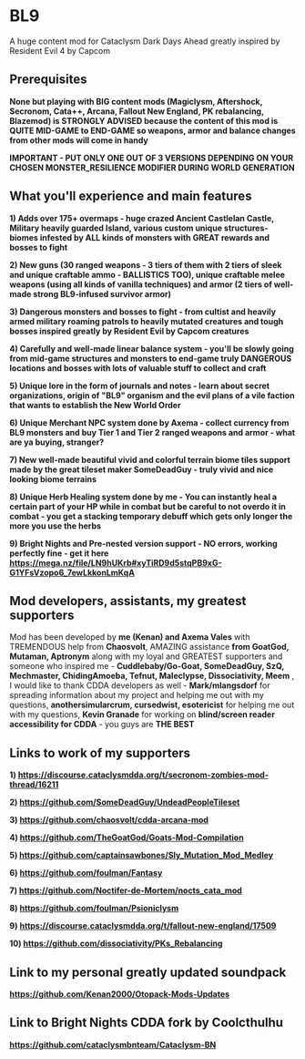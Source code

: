 # BL9
A huge content mod for Cataclysm Dark Days Ahead greatly inspired by Resident Evil 4 by Capcom

## Prerequisites 
**None but playing with BIG content mods (Magiclysm, Aftershock, Secronom, Cata++, Arcana, Fallout New England, PK rebalancing, Blazemod) is STRONGLY ADVISED because the content of this mod is QUITE MID-GAME to END-GAME so weapons, armor and balance changes from other mods will come in handy**

**IMPORTANT - PUT ONLY ONE OUT OF 3 VERSIONS DEPENDING ON YOUR CHOSEN MONSTER_RESILIENCE MODIFIER DURING WORLD GENERATION**

## What you'll experience and main features

**1) Adds over 175+ overmaps - huge crazed Ancient Castlelan Castle, Military heavily guarded Island, various custom unique structures-biomes infested by ALL kinds of monsters with GREAT rewards and bosses to fight**

**2) New guns (30 ranged weapons - 3 tiers of them with 2 tiers of sleek and unique craftable ammo - BALLISTICS TOO), unique craftable melee weapons (using all kinds of vanilla techniques) and armor (2 tiers of well-made strong BL9-infused survivor armor)**

**3) Dangerous monsters and bosses to fight - from cultist and heavily armed military roaming patrols to heavily mutated creatures and tough bosses inspired greatly by Resident Evil by Capcom creatures**

**4) Carefully and well-made linear balance system - you'll be slowly going from mid-game structures and monsters to end-game truly DANGEROUS locations and bosses with lots of valuable stuff to collect and craft**

**5) Unique lore in the form of journals and notes - learn about secret organizations, origin of "BL9" organism and the evil plans of a vile faction that wants to establish the New World Order**

**6) Unique Merchant NPC system done by Axema - collect currency from BL9 monsters and buy Tier 1 and Tier 2 ranged weapons and armor - what are ya buying, stranger?**

**7) New well-made beautiful vivid and colorful terrain biome tiles support made by the great tileset maker SomeDeadGuy - truly vivid and nice looking biome terrains**

**8) Unique Herb Healing system done by me - You can instantly heal a certain part of your HP while in combat but be careful to not overdo it in combat - you get a stacking temporary debuff which gets only longer the more you use the herbs**

**9) Bright Nights and Pre-nested version support - NO errors, working perfectly fine - get it here https://mega.nz/file/LN9hUKrb#xyTiRD9d5stqPB9xG-G1YFsVzopo6_7ewLkkonLmKqA**


## Mod developers, assistants, my greatest supporters

Mod has been developed by **me (Kenan) and Axema Vales** with TREMENDOUS help from **Chaosvolt**, AMAZING assistance **from GoatGod, Mutaman, Aptronym** along with my loyal and GREATEST supporters and someone who inspired me - **Cuddlebaby/Go-Goat, SomeDeadGuy, SzQ, Mechmaster, ChidingAmoeba, Tefnut, Maleclypse, Dissociativity, Meem** , I would like to thank CDDA developers as well - **Mark/mlangsdorf** for spreading information about my project and helping me out with my questions, **anothersimularcrum, cursedwist, esotericist** for helping me out with my questions, **Kevin Granade** for working on **blind/screen reader accessibility for CDDA** - you guys are **THE BEST**

## Links to work of my supporters 

**1) https://discourse.cataclysmdda.org/t/secronom-zombies-mod-thread/16211**

**2) https://github.com/SomeDeadGuy/UndeadPeopleTileset**

**3) https://github.com/chaosvolt/cdda-arcana-mod**

**4) https://github.com/TheGoatGod/Goats-Mod-Compilation**

**5) https://github.com/captainsawbones/Sly_Mutation_Mod_Medley**

**6) https://github.com/foulman/Fantasy**

**7) https://github.com/Noctifer-de-Mortem/nocts_cata_mod**

**8) https://github.com/foulman/Psioniclysm**

**9) https://discourse.cataclysmdda.org/t/fallout-new-england/17509**

**10) https://github.com/dissociativity/PKs_Rebalancing**

## Link to my personal greatly updated soundpack

**https://github.com/Kenan2000/Otopack-Mods-Updates**

## Link to Bright Nights CDDA fork by Coolcthulhu

**https://github.com/cataclysmbnteam/Cataclysm-BN**

